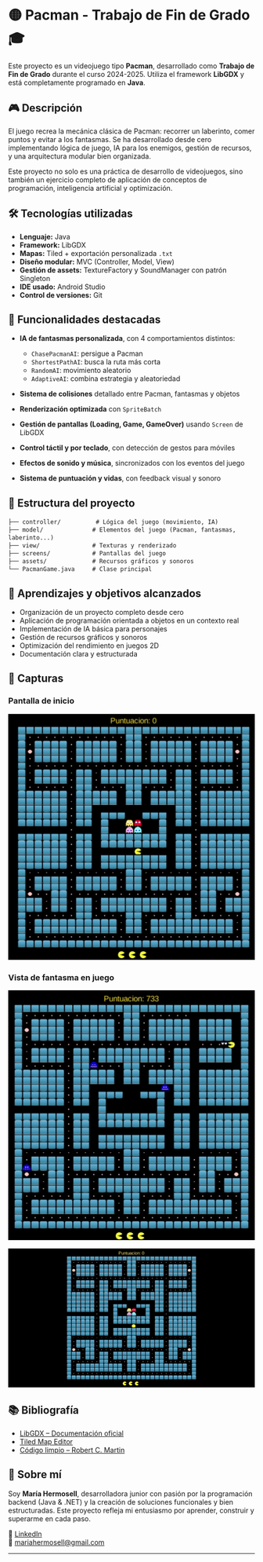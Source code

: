 # 🟡 Pacman - Trabajo de Fin de Grado 🎓

Este proyecto es un videojuego tipo **Pacman**, desarrollado como **Trabajo de Fin de Grado** durante el curso 2024-2025. Utiliza el framework **LibGDX** y está completamente programado en **Java**.

## 🎮 Descripción

El juego recrea la mecánica clásica de Pacman: recorrer un laberinto, comer puntos y evitar a los fantasmas. Se ha desarrollado desde cero implementando lógica de juego, IA para los enemigos, gestión de recursos, y una arquitectura modular bien organizada.

Este proyecto no solo es una práctica de desarrollo de videojuegos, sino también un ejercicio completo de aplicación de conceptos de programación, inteligencia artificial y optimización.

## 🛠️ Tecnologías utilizadas

- **Lenguaje:** Java
- **Framework:** LibGDX
- **Mapas:** Tiled + exportación personalizada `.txt`
- **Diseño modular:** MVC (Controller, Model, View)
- **Gestión de assets:** TextureFactory y SoundManager con patrón Singleton
- **IDE usado:** Android Studio
- **Control de versiones:** Git

## 🧠 Funcionalidades destacadas

- **IA de fantasmas personalizada**, con 4 comportamientos distintos:
    - `ChasePacmanAI`: persigue a Pacman
    - `ShortestPathAI`: busca la ruta más corta
    - `RandomAI`: movimiento aleatorio
    - `AdaptiveAI`: combina estrategia y aleatoriedad

- **Sistema de colisiones** detallado entre Pacman, fantasmas y objetos
- **Renderización optimizada** con `SpriteBatch`
- **Gestión de pantallas (Loading, Game, GameOver)** usando `Screen` de LibGDX
- **Control táctil y por teclado**, con detección de gestos para móviles
- **Efectos de sonido y música**, sincronizados con los eventos del juego
- **Sistema de puntuación y vidas**, con feedback visual y sonoro

## 📁 Estructura del proyecto

```
├── controller/          # Lógica del juego (movimiento, IA)
├── model/              # Elementos del juego (Pacman, fantasmas, laberinto...)
├── view/               # Texturas y renderizado
├── screens/            # Pantallas del juego
├── assets/             # Recursos gráficos y sonoros
└── PacmanGame.java     # Clase principal
```

## 🧩 Aprendizajes y objetivos alcanzados

- Organización de un proyecto completo desde cero
- Aplicación de programación orientada a objetos en un contexto real
- Implementación de IA básica para personajes
- Gestión de recursos gráficos y sonoros
- Optimización del rendimiento en juegos 2D
- Documentación clara y estructurada

## 📸 Capturas

### Pantalla de inicio
![Pantalla de inicio](Pacman2/assets/Pacman_MainScreen.png)

### Vista de fantasma en juego
![Fantasma](Pacman2/assets/PacmanGhost.png)

![Demo del juego](Pacman2/demo.gif)


## 📚 Bibliografía

- [LibGDX – Documentación oficial](https://libgdx.com/dev/)
- [Tiled Map Editor](https://www.mapeditor.org/)
- [Código limpio – Robert C. Martin](https://amzn.to/3Jj3fdY)

## 📢 Sobre mí

Soy **María Hermosell**, desarrolladora junior con pasión por la programación backend (Java & .NET) y la creación de soluciones funcionales y bien estructuradas. Este proyecto refleja mi entusiasmo por aprender, construir y superarme en cada paso.

🔗 [LinkedIn](https://www.linkedin.com/in/maría-hermosell-santiago-95454858/)  
📧 mariahermosell@gmail.com

---

